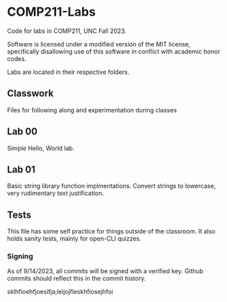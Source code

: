 # COMP211-Labs
Code for labs in COMP211, UNC Fall 2023.

Software is licensed under a modified version of the MIT license,
specifically disallowing use of this software in conflict with 
academic honor codes.

Labs are located in their respective folders.

## Classwork
Files for following along and experimentation during classes

## Lab 00
Simple Hello, World lab. 

## Lab 01
Basic string library function implmentations. Convert strings to lowercase, very rudimentary text justification.

## Tests
This file has some self practice for things outside of the classroom. 
It also holds sanity tests, mainly for open-CLI quizzes.

### Signing
As of 9/14/2023, all commits will be signed with a verified key. Github commits should reflect this in the
commit history. 


sklhfioehfjoesifja;leijojfleskhfiosejhfoi
